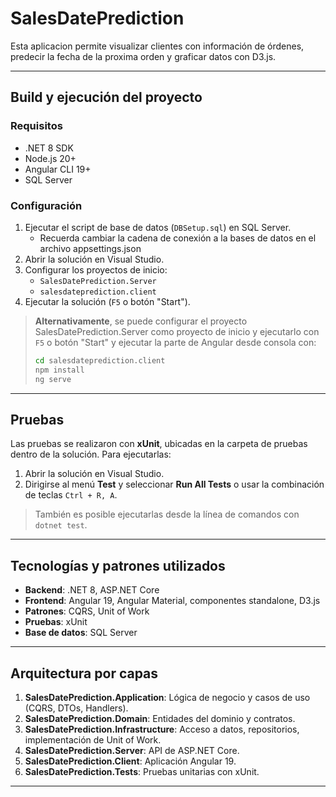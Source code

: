 # SalesDatePrediction


Esta aplicacion permite visualizar clientes con información de órdenes, predecir la fecha de la proxima orden  y graficar datos con D3.js.

---

##  Build y ejecución del proyecto

###  Requisitos

- .NET 8 SDK
- Node.js 20+
- Angular CLI 19+
- SQL Server

###  Configuración

1. Ejecutar el script de base de datos (`DBSetup.sql`) en SQL Server.
   - Recuerda cambiar la cadena de conexión a la bases de datos en el archivo appsettings.json
2. Abrir la solución en Visual Studio.
3. Configurar los proyectos de inicio:
   - `SalesDatePrediction.Server`
   - `salesdateprediction.client`
4. Ejecutar la solución (`F5` o botón "Start").


> **Alternativamente**, se puede configurar el proyecto SalesDatePrediction.Server como proyecto de inicio y ejecutarlo con `F5` o botón "Start" y ejecutar la parte de Angular desde consola con:
>
> ```bash
> cd salesdateprediction.client
> npm install
> ng serve
> ```

---

##  Pruebas

Las pruebas se realizaron con **xUnit**, ubicadas en la carpeta de pruebas dentro de la solución. Para ejecutarlas:

1. Abrir la solución en Visual Studio.
2. Dirigirse al menú **Test** y seleccionar **Run All Tests** o usar la combinación de teclas `Ctrl + R, A`.

> También es posible ejecutarlas desde la línea de comandos con `dotnet test`.

---

##  Tecnologías y patrones utilizados

- **Backend**: .NET 8, ASP.NET Core
- **Frontend**: Angular 19, Angular Material, componentes standalone, D3.js
- **Patrones**: CQRS, Unit of Work
- **Pruebas**: xUnit
- **Base de datos**: SQL Server

---

##  Arquitectura por capas

1. **SalesDatePrediction.Application**: Lógica de negocio y casos de uso (CQRS, DTOs, Handlers).
2. **SalesDatePrediction.Domain**: Entidades del dominio y contratos.
3. **SalesDatePrediction.Infrastructure**: Acceso a datos, repositorios, implementación de Unit of Work.
4. **SalesDatePrediction.Server**: API de ASP.NET Core.
5. **SalesDatePrediction.Client**: Aplicación Angular 19.
6. **SalesDatePrediction.Tests**: Pruebas unitarias con xUnit.

---


